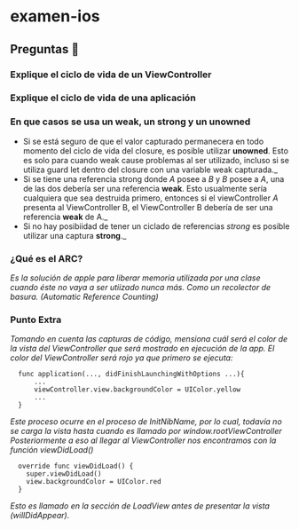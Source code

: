 # examen-ios

## Preguntas 🧐
### Explique el ciclo de vida de un ViewController
### Explique el ciclo de vida de una aplicación
### En que casos se usa un weak, un strong y un unowned
- Si se está seguro de que el valor capturado permanecera en todo momento del ciclo de vida del closure, es posible utilizar **unowned**. Esto es solo para cuando weak cause problemas al ser utilizado, incluso si se utiliza guard let dentro del closure con una variable weak capturada._
- Si se tiene una referencia strong donde *A* posee a *B* y *B* posee a *A*, una de las dos debería ser una referencia **weak**. Esto usualmente sería cualquiera que sea destruida primero, entonces si el viewController *A* presenta al ViewController B, el ViewController B debería de ser una referencia **weak** de A._
- Si no hay posibiidad de tener un ciclado de referencias *strong* es posible utilizar una captura **strong**._

### ¿Qué es el ARC?
_Es la solución de apple para liberar memoria utilizada por una clase cuando éste no vaya a ser utiizado nunca más. Como un recolector de basura. (Automatic Reference Counting)_
### Punto Extra
_Tomando en cuenta las capturas de código, mensiona cuál será el color de la vista del ViewController que será mostrado en ejecución de la app._
_El color del ViewController será rojo ya que primero se ejecuta:_
```
  func application(..., didFinishLaunchingWithOptions ...){
      ...
      viewController.view.backgroundColor = UIColor.yellow
      ...
  }
```
_Este proceso ocurre en el proceso de InitNibName, por lo cual, todavía no se carga la vista hasta cuando es llamado por window.rootViewController_
_Posteriormente a eso al llegar al ViewController nos encontramos con la función viewDidLoad()_
```
  override func viewDidLoad() {
    super.viewDidLoad()
    view.backgroundColor = UIColor.red
  }
```
_Esto es llamado en la sección de LoadView antes de presentar la vista (willDidAppear)._
